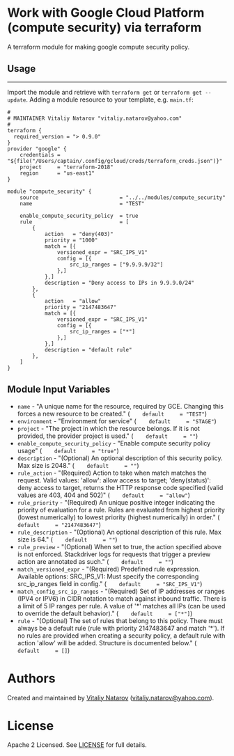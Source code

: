 # Work with Google Cloud  Platform (compute security) via terraform

A terraform module for making google compute security policy.

## Usage
--------

Import the module and retrieve with ```terraform get``` or ```terraform get --update```. Adding a module resource to your template, e.g. `main.tf`:

```
#
# MAINTAINER Vitaliy Natarov "vitaliy.natarov@yahoo.com"
#
terraform {
  required_version = "> 0.9.0"
}
provider "google" {
    credentials = "${file("/Users/captain/.config/gcloud/creds/terraform_creds.json")}"
    project     = "terraform-2018"
    region      = "us-east1"
}

module "compute_security" {
    source                          = "../../modules/compute_security"
    name                            = "TEST"

    enable_compute_security_policy  = true
    rule                            = [
        {
            action   = "deny(403)"
            priority = "1000"
            match = [{
                versioned_expr = "SRC_IPS_V1"
                config = [{
                    src_ip_ranges = ["9.9.9.9/32"]
                },]
            },]
            description = "Deny access to IPs in 9.9.9.0/24"
        },
        {
            action   = "allow"
            priority = "2147483647"
            match = [{
                versioned_expr = "SRC_IPS_V1"
                config = [{
                    src_ip_ranges = ["*"]
                },]
            },]
            description = "default rule"
        },
    ]
}
```

Module Input Variables
----------------------
- `name` - "A unique name for the resource, required by GCE. Changing this forces a new resource to be created." (`    default     = "TEST"`)
- `environment` - "Environment for service" (`    default     = "STAGE"`)
- `project` - "The project in which the resource belongs. If it is not provided, the provider project is used." (`    default     = ""`)
- `enable_compute_security_policy` - "Enable compute security policy usage" (`    default     = "true"`)
- `description` - "(Optional) An optional description of this security policy. Max size is 2048." (`    default     = ""`)
- `rule_action` - "(Required) Action to take when match matches the request. Valid values: 'allow': allow access to target; 'deny(status)': deny access to target, returns the HTTP response code specified (valid values are 403, 404 and 502)" (`    default     = "allow"`)
- `rule_priority` - "(Required) An unique positive integer indicating the priority of evaluation for a rule. Rules are evaluated from highest priority (lowest numerically) to lowest priority (highest numerically) in order." (`    default     = "2147483647"`)
- `rule_description` - "(Optional) An optional description of this rule. Max size is 64." (`    default     = ""`)
- `rule_preview` - "(Optional) When set to true, the action specified above is not enforced. Stackdriver logs for requests that trigger a preview action are annotated as such." (`    default     = ""`)
- `match_versioned_expr` - "(Required) Predefined rule expression. Available options: SRC_IPS_V1: Must specify the corresponding src_ip_ranges field in config." (`    default     = "SRC_IPS_V1"`)
- `match_config_src_ip_ranges` - "(Required) Set of IP addresses or ranges (IPV4 or IPV6) in CIDR notation to match against inbound traffic. There is a limit of 5 IP ranges per rule. A value of '*' matches all IPs (can be used to override the default behavior)." (`    default     = ["*"]`)
- `rule` - "(Optional) The set of rules that belong to this policy. There must always be a default rule (rule with priority 2147483647 and match '*'). If no rules are provided when creating a security policy, a default rule with action 'allow' will be added. Structure is documented below." (`    default     = []`)

Authors
=======

Created and maintained by [Vitaliy Natarov](https://github.com/SebastianUA)
(vitaliy.natarov@yahoo.com).

License
=======

Apache 2 Licensed. See [LICENSE](https://github.com/SebastianUA/terraform/blob/master/LICENSE) for full details.
